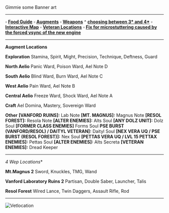Gimmie some Banner art

---

:white_small_square: **[Food Guide](https://docs.google.com/document/d/1hitGATAuwdkZu3bjmRoNp8jf7r8n-deMg6NpThXcUXU/edit)**
:white_small_square: **[Augments](https://www.reddit.com/r/PSO2/comments/nzs2d8/where_to_find_certain_augments_in_pso2ngs/)**
:white_small_square: **[Weapons](https://docs.google.com/spreadsheets/d/1auX9B_aRJv2YhpE3czqmmZQaaVO1a2R29YqwGowGQJI/edit#gid=0)**
     ^ **[choosing between 3* and 4*](https://www.reddit.com/r/PSO2NGS/comments/o06i1n/gather_round_boys_and_girls_i_have_a_secret_to/)** 
:white_small_square: **[Interactive Map](https://ngs-map.kosnag.ru/?lang=en_gl)**
:white_small_square: **[Veteran Locations](https://gyazo.com/96ea88b86d59da1328b7fd0796498a4a)**
:white_small_square: **[Fix for microstuttering caused by the forced vsync of the new engine](https://www.reddit.com/r/PSO2NGS/comments/nwmidl/fix_for_microstuttering_caused_by_the_forced/)**

---
**Augment Locations**

**__Exploration__**
Stamina, Spirit, Might, Precision, Technique, Deftness, Guard

**__North Aelio__**
Panic Ward, Poison Ward, Ael Note D

**__South Aelio__**
Blind Ward, Burn Ward, Ael Note C

**__West Aelio__**
Pain Ward, Ael Note B

**__Central Aelio__**
Freeze Ward, Shock Ward, Ael Note A

**__Craft__**
Ael Domina, Mastery, Sovereign Ward

**__Other__**
**[VANFORD RUINS]:** Lab Note
**[MT. MAGNUS]:** Magnus Note
**[RESOL FOREST]:** Resola Note
**[ALTER ENEMIES]:** Alts Soul 
**[ANY DOLZ UNIT]:** Dolz Soul 
**[FORMER CLASS ENEMIES]** Forms Soul 
**PSE BURST (VANFORD/RESOL) / DAITYL VETERAN]:** Daityl Soul 
**[NEX VERA UQ / PSE BURST (RESOL FOREST)]:** Nex Soul 
**[PETTAS VERA UQ / LVL 15 PETTAX ENEMIES]:** Pettas Soul 
**[ALTER ENEMIES]:** Alts Secreta 
**[VETERAN ENEMIES]:** Dread Keeper 

---

**4* Wep Locations**

**__Mt.Magnus 2__**
Sword, Knuckles, TMG, Wand
 
**__Vanford Laboratory Ruins 2__**
Partisan, Double Saber, Launcher, Talis

**__Resol Forest__**
Wired Lance, Twin Daggers, Assault Rifle, Rod

---

![Vetlocation](https://i.imgur.com/tikoPcf.png)
